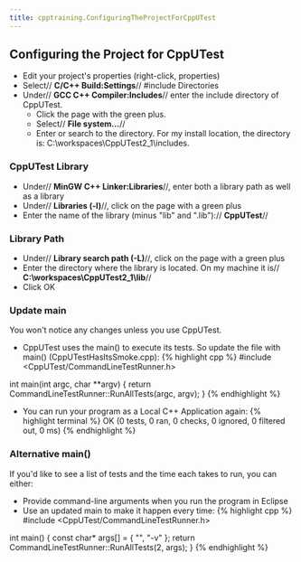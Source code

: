 ```yaml
---
title: cpptraining.ConfiguringTheProjectForCppUTest
---
```

## Configuring the Project for CppUTest
* Edit your project's properties (right-click, properties)
* Select// **C/C++ Build:Settings**//
#include Directories
* Under// **GCC C++ Compiler:Includes**// enter the include directory of CppUTest. 
  * Click the page with the green plus.
  * Select// **File system...**//
  * Enter or search to the directory. For my install location, the directory is: C:\workspaces\CppUTest2_1\includes.
### CppUTest Library
* Under// **MinGW C++ Linker:Libraries**//, enter both a library path as well as a library
* Under// **Libraries (-l)**//, click on the page with a green plus
* Enter the name of the library (minus "lib" and ".lib"):// **CppUTest**//
### Library Path
* Under// **Library search path (-L)**//, click on the page with a green plus
* Enter the directory where the library is located. On my machine it is// **C:\workspaces\CppUTest2_1\lib**// 
* Click OK
### Update main
You won't notice any changes unless you use CppUTest.
* CppUTest uses the main() to execute its tests. So update the file with main() (CppUTestHasItsSmoke.cpp):
{% highlight cpp %}
#include <CppUTest/CommandLineTestRunner.h>

int main(int argc, char **argv) {
	return CommandLineTestRunner::RunAllTests(argc, argv);
}
{% endhighlight %}
* You can run your program as a Local C++ Application again:
{% highlight terminal %}
OK (0 tests, 0 ran, 0 checks, 0 ignored, 0 filtered out, 0 ms)
{% endhighlight %}

### Alternative main()
If you'd like to see a list of tests and the time each takes to run, you can either:
* Provide command-line arguments when you run the program in Eclipse
* Use an updated main to make it happen every time:
{% highlight cpp %}
#include <CppUTest/CommandLineTestRunner.h>

int main() {
	const char* args[] = { "", "-v" };
	return CommandLineTestRunner::RunAllTests(2, args);
}
{% endhighlight %}
